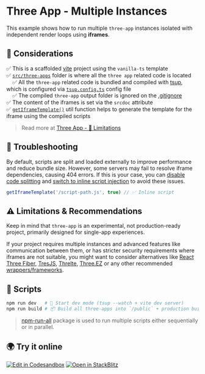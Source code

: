 # Three App - Multiple Instances

This example shows how to run multiple `three-app` instances isolated with independent render loops using **iframes**.

## 📌 Considerations

✅ This is a scaffolded [vite](https://vite.dev/guide/#scaffolding-your-first-vite-project) project using the `vanilla-ts` template <br />
✅ [`src/three-apps`](./src/three-apps) folder is where all the `three app` related code is located <br />
&nbsp;&nbsp;&nbsp;&nbsp;✅ All the `three-app` related code is bundled and compiled with [tsup](https://tsup.egoist.dev), which is configured via [`tsup.config.ts`](./tsup.config.ts) config file <br />
&nbsp;&nbsp;&nbsp;&nbsp;✅ The compiled `three-app` output folder is ignored on the [.gitignore](./.gitignore#L27) <br />
✅ The content of the iframes is set via the `srcdoc` attribute <br />
✅ [`getIframeTemplate()`](./src/utils/index.ts#L2-L35) util function helps to generate the template for the iframe using the compiled scripts

> Read more at [Three App - 🚨 Limitations](https://three.salazarjs.dev/guide/about#%F0%9F%9A%A8-limitations)

## 🧰 Troubleshooting

By default, scripts are split and loaded externally to improve performance and reduce bundle size. However, some servers may fail to resolve iframe dependencies, causing 404 errors. If this is your case, you can [disable code splitting](./tsup.config.ts#L13) and [switch to inline script injection](./src/main.ts#L6-L10) to avoid these issues.

```ts
getIframeTemplate('/script-path.js', true) // ✅ Inline script
```

## ⚠️ Limitations & Recommendations

Keep in mind that `three-app` is an experimental, not production-ready project, primarily designed for single-app experiences.

If your project requires multiple instances and advanced features like communication between them, or has stricter security requirements where iframes are not suitable, you might want to consider alternatives like [React Three Fiber](https://r3f.docs.pmnd.rs), [TresJS](https://tresjs.org/), [Threlte](https://threlte.xyz/), [Three.EZ](https://agargaro.github.io/three.ez/) or any other recommended [wrappers/frameworks](https://threejs.org/manual/#en/libraries-and-plugins).

## 🚀 Scripts

```bash
npm run dev   # 🔄 Start dev mode (tsup --watch + vite dev server)
npm run build # 📦 Build all three-apps into `/public` + production build
```

> [npm-run-all](https://github.com/mysticatea/npm-run-all) package is used to run multiple scripts either sequentially or in parallel.

## 🌍 Try it online

[![Edit in Codesandbox](https://codesandbox.io/static/img/play-codesandbox.svg)](https://codesandbox.io/p/sandbox/github/salazarr-js/three-app/tree/main/packages/demos/multiple-instances)
[![Open in StackBlitz](https://developer.stackblitz.com/img/open_in_stackblitz.svg)](https://stackblitz.com/github/salazarr-js/three-app/tree/main/packages/demos/multiple-instances)
